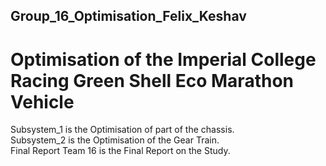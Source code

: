 ## Group_16_Optimisation_Felix_Keshav

# Optimisation of the Imperial College Racing Green Shell Eco Marathon Vehicle

Subsystem_1 is the Optimisation of part of the chassis.  
Subsystem_2 is the Optimisation of the Gear Train.  
Final Report Team 16 is the Final Report on the Study.  
